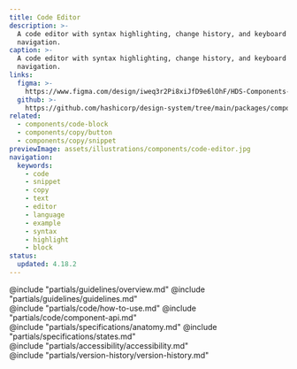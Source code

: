 ```yaml
---
title: Code Editor
description: >-
  A code editor with syntax highlighting, change history, and keyboard
  navigation.
caption: >-
  A code editor with syntax highlighting, change history, and keyboard
  navigation.
links:
  figma: >-
    https://www.figma.com/design/iweq3r2Pi8xiJfD9e6lOhF/HDS-Components-v2.0?m=auto&node-id=69795-4433&t=WuWetCw0HQ2E5TJa-1
  github: >-
    https://github.com/hashicorp/design-system/tree/main/packages/components/src/components/hds/code-editor
related:
  - components/code-block
  - components/copy/button
  - components/copy/snippet
previewImage: assets/illustrations/components/code-editor.jpg
navigation:
  keywords:
    - code
    - snippet
    - copy
    - text
    - editor
    - language
    - example
    - syntax
    - highlight
    - block
status:
  updated: 4.18.2
---
```


<section data-tab="Guidelines">
  @include "partials/guidelines/overview.md"
  @include "partials/guidelines/guidelines.md"
</section>

<section data-tab="Code">
  @include "partials/code/how-to-use.md"
  @include "partials/code/component-api.md"
</section>

<section data-tab="Specifications">
  @include "partials/specifications/anatomy.md"
  @include "partials/specifications/states.md"
</section>

<section data-tab="Accessibility">
  @include "partials/accessibility/accessibility.md"
</section>

<section data-tab="Version history">
  @include "partials/version-history/version-history.md"
</section>
